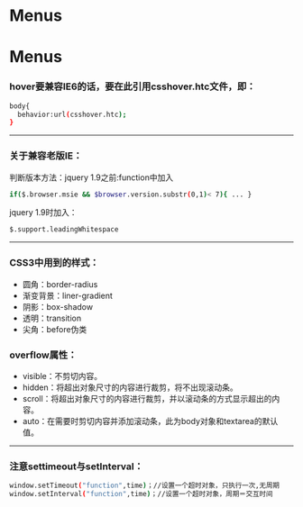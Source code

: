 # Menus
# Menus
### hover要兼容IE6的话，要在此引用csshover.htc文件，即：  
```bash
body{
  behavior:url(csshover.htc);
}
```
********
### 关于兼容老版IE：
判断版本方法：jquery 1.9之前:function中加入  
```bash  
if($.browser.msie && $browser.version.substr(0,1)< 7){ ... }
```
jquery 1.9时加入：
```bash
$.support.leadingWhitespace
```
************
### CSS3中用到的样式：  
- 圆角：border-radius
- 渐变背景：liner-gradient
- 阴影：box-shadow
- 透明：transition
- 尖角：before伪类

### overflow属性：
* visible：不剪切内容。
* hidden：将超出对象尺寸的内容进行裁剪，将不出现滚动条。
* scroll：将超出对象尺寸的内容进行裁剪，并以滚动条的方式显示超出的内容。
* auto：在需要时剪切内容并添加滚动条，此为body对象和textarea的默认值。  
------------
###  注意settimeout与setInterval：
```bash
window.setTimeout("function",time)；//设置一个超时对象，只执行一次,无周期 
window.setInterval("function",time)；//设置一个超时对象，周期＝交互时间
```


